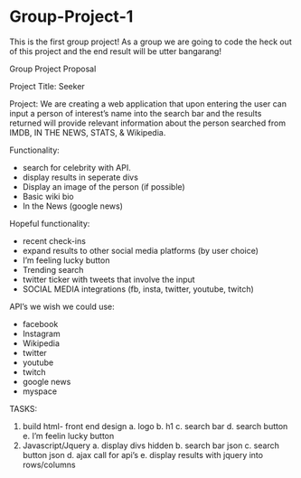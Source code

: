 # Group-Project-1

This is the first group project! As a group we are going to code the heck out of this project and the end result will be utter bangarang!

Group Project Proposal

Project Title: Seeker

Project: We are creating a web application that upon entering the user can input a person of interest’s name into the search bar and the results returned will provide relevant information about the person searched from IMDB, IN THE NEWS, STATS, & Wikipedia. 

Functionality:
-	search for celebrity with API.
-	display results in seperate divs
-	Display an image of the person (if possible)
-	Basic wiki bio
-	In the News (google news)

Hopeful functionality: 

-	recent check-ins
-	expand results to other social media platforms (by user choice)
-	 I’m feeling lucky button
-	Trending search
-	twitter ticker with tweets that involve the input
-	SOCIAL MEDIA integrations (fb, insta, twitter, youtube, twitch)

API’s we wish we could use:
-	facebook
-	Instagram
-	Wikipedia
-	twitter
-	youtube
-	twitch
-	google news
-	myspace

TASKS:
1)	build html- front end design
a.	logo
b.	h1
c.	search bar
d.	search button
e.	I’m feelin lucky button
2)	Javascript/Jquery
a.	display divs hidden
b.	search bar json
c.	search button json
d.	ajax call for api’s
e.	display results with jquery into rows/columns